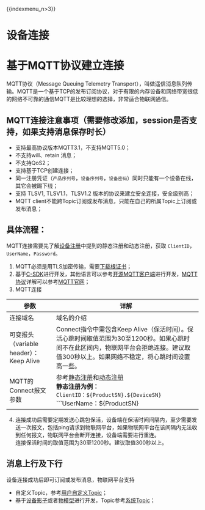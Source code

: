 {{indexmenu_n>3}}

# 设备连接

# 基于MQTT协议建立连接
MQTT协议（Message Queuing Telemetry Transport），叫做遥信消息队列传输。MQTT是一个基于TCP的发布订阅协议，对于有限的内存设备和网络带宽很低的网络不可靠的通信MQTT是比较理想的选择，非常适合物联网通信。

## MQTT连接注意事项（需要修改添加，session是否支持，如果支持消息保存时长）
- 支持最高协议版本MQTT3.1，不支持MQTT5.0；
- 不支持will、retain 消息；
- 不支持QoS2；
- 支持基于TCP创建连接；
- 同一注册凭证（`产品序列号`，`设备序列号`，`设备密码`）同时只能有一个设备在线，其它会被踢下线；
- 支持 TLSV1, TLSV1.1，TLSV1.2 版本的协议来建立安全连接，安全级别高；
- MQTT client不能跨Topic订阅或发布消息，只能在自己的所属Topic上订阅或发布消息；

## 具体流程：
MQTT连接需要先了解[设备注册]()中提到的静态注册和动态注册，获取 `ClientID`，`UserName`，`Password`。
1. MQTT必须是用TLS加密传输，需要[下载根证书]()；
2. 基于[C-SDK]()进行开发，其他语言可以参考[开源MQTT客户端](https://github.com/mqtt/mqtt.github.io/wiki/libraries?spm=a2c4g.11186623.2.11.793e78dcLHxgZy)进行开发，[MQTT协议](http://mqtt.org/?spm=a2c4g.11186623.2.12.577678dc5E6Qcl)详解可以参考[MQTT官网](http://mqtt.org/?spm=a2c4g.11186623.2.12.577678dc5E6Qcl)；
3. MQTT连接

|参数| 详解|
|---|---|
|连接域名 | 域名的介绍|
|可变报头（variable header）：Keep Alive | Connect指令中需包含Keep Alive（保活时间）。保活心跳时间取值范围为30至1200秒。如果心跳时间不在此区间内，物联网平台会拒绝连接。建议取值300秒以上。如果网络不稳定，将心跳时间设置高一些。
MQTT的Connect报文参数|参考[静态注册]()和[动态注册]()<br>**静态注册为例：**<br>```ClientID：${ProductSN}.${DeviceSN}```<br>```UserName：${ProductSN}|${DeviceSN}|${authmode}```<br>```authmode: 静态注册为1；动态注册为2```<br>``` Password：${DevSecret}```|  
4. 连接成功后需要定期发送心跳包保活，设备端在保活时间间隔内，至少需要发送一次报文，包括ping请求到物联网平台，如果物联网平台在该间隔内无法收到任何报文，物联网平台会断开连接，设备端需要进行重连。  
连接保活时间的取值范围为30至1200秒。建议取值300秒以上。


## 消息上行及下行
设备连接成功后即可订阅或发布消息，物联网平台支持
- 自定义Topic，参考[用户自定义Topic]()；
- 基于[设备影子]()或者[物模型]()进行开发，Topic参考[系统Topic]()；
